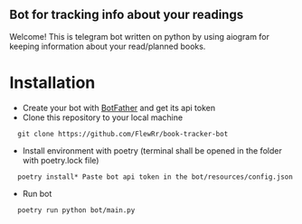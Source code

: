 ## Bot for tracking info about your readings

Welcome! This is telegram bot written on python by using aiogram for keeping information about your read/planned books.

# Installation

* Create your bot with [BotFather](https://t.me/botfather) and get its api token
* Clone this repository to your local machine
```
  git clone https://github.com/FlewRr/book-tracker-bot
```
* Install environment with poetry (terminal shall be opened in the folder with poetry.lock file)
```
  poetry install* Paste bot api token in the bot/resources/config.json 

```
* Run bot
```
  poetry run python bot/main.py
```
